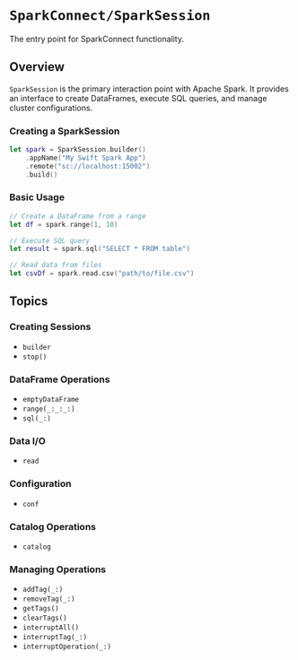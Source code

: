 # ``SparkConnect/SparkSession``

The entry point for SparkConnect functionality.

## Overview

`SparkSession` is the primary interaction point with Apache Spark. It provides an interface to create DataFrames, execute SQL queries, and manage cluster configurations.

### Creating a SparkSession

```swift
let spark = SparkSession.builder()
    .appName("My Swift Spark App")
    .remote("sc://localhost:15002")
    .build()
```

### Basic Usage

```swift
// Create a DataFrame from a range
let df = spark.range(1, 10)

// Execute SQL query
let result = spark.sql("SELECT * FROM table")

// Read data from files
let csvDf = spark.read.csv("path/to/file.csv")
```

## Topics

### Creating Sessions

- ``builder``
- ``stop()``

### DataFrame Operations

- ``emptyDataFrame``
- ``range(_:_:_:)``
- ``sql(_:)``

### Data I/O

- ``read``

### Configuration

- ``conf``

### Catalog Operations

- ``catalog``

### Managing Operations

- ``addTag(_:)``
- ``removeTag(_:)``
- ``getTags()``
- ``clearTags()``
- ``interruptAll()``
- ``interruptTag(_:)``
- ``interruptOperation(_:)``
